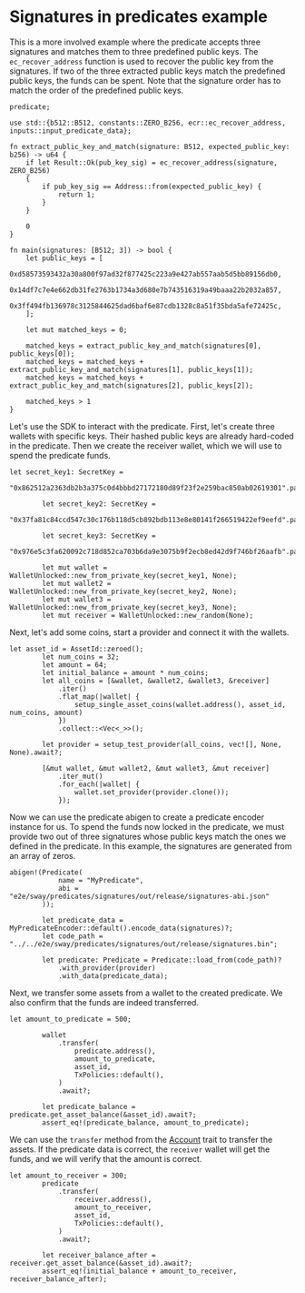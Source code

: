 # Signatures in predicates example

This is a more involved example where the predicate accepts three signatures and matches them to three predefined public keys. The `ec_recover_address` function is used to recover the public key from the signatures. If two of the three extracted public keys match the predefined public keys, the funds can be spent. Note that the signature order has to match the order of the predefined public keys.

```rust,ignore
predicate;

use std::{b512::B512, constants::ZERO_B256, ecr::ec_recover_address, inputs::input_predicate_data};

fn extract_public_key_and_match(signature: B512, expected_public_key: b256) -> u64 {
    if let Result::Ok(pub_key_sig) = ec_recover_address(signature, ZERO_B256)
    {
        if pub_key_sig == Address::from(expected_public_key) {
            return 1;
        }
    }

    0
}

fn main(signatures: [B512; 3]) -> bool {
    let public_keys = [
        0xd58573593432a30a800f97ad32f877425c223a9e427ab557aab5d5bb89156db0,
        0x14df7c7e4e662db31fe2763b1734a3d680e7b743516319a49baaa22b2032a857,
        0x3ff494fb136978c3125844625dad6baf6e87cdb1328c8a51f35bda5afe72425c,
    ];

    let mut matched_keys = 0;

    matched_keys = extract_public_key_and_match(signatures[0], public_keys[0]);
    matched_keys = matched_keys + extract_public_key_and_match(signatures[1], public_keys[1]);
    matched_keys = matched_keys + extract_public_key_and_match(signatures[2], public_keys[2]);

    matched_keys > 1
}
```

Let's use the SDK to interact with the predicate. First, let's create three wallets with specific keys. Their hashed public keys are already hard-coded in the predicate. Then we create the receiver wallet, which we will use to spend the predicate funds.

```rust,ignore
let secret_key1: SecretKey =
            "0x862512a2363db2b3a375c0d4bbbd27172180d89f23f2e259bac850ab02619301".parse()?;

        let secret_key2: SecretKey =
            "0x37fa81c84ccd547c30c176b118d5cb892bdb113e8e80141f266519422ef9eefd".parse()?;

        let secret_key3: SecretKey =
            "0x976e5c3fa620092c718d852ca703b6da9e3075b9f2ecb8ed42d9f746bf26aafb".parse()?;

        let mut wallet = WalletUnlocked::new_from_private_key(secret_key1, None);
        let mut wallet2 = WalletUnlocked::new_from_private_key(secret_key2, None);
        let mut wallet3 = WalletUnlocked::new_from_private_key(secret_key3, None);
        let mut receiver = WalletUnlocked::new_random(None);
```

Next, let's add some coins, start a provider and connect it with the wallets.

```rust,ignore
let asset_id = AssetId::zeroed();
        let num_coins = 32;
        let amount = 64;
        let initial_balance = amount * num_coins;
        let all_coins = [&wallet, &wallet2, &wallet3, &receiver]
            .iter()
            .flat_map(|wallet| {
                setup_single_asset_coins(wallet.address(), asset_id, num_coins, amount)
            })
            .collect::<Vec<_>>();

        let provider = setup_test_provider(all_coins, vec![], None, None).await?;

        [&mut wallet, &mut wallet2, &mut wallet3, &mut receiver]
            .iter_mut()
            .for_each(|wallet| {
                wallet.set_provider(provider.clone());
            });
```

Now we can use the predicate abigen to create a predicate encoder instance for us. To spend the funds now locked in the predicate, we must provide two out of three signatures whose public keys match the ones we defined in the predicate. In this example, the signatures are generated from an array of zeros.

```rust,ignore
abigen!(Predicate(
            name = "MyPredicate",
            abi = "e2e/sway/predicates/signatures/out/release/signatures-abi.json"
        ));

        let predicate_data = MyPredicateEncoder::default().encode_data(signatures)?;
        let code_path = "../../e2e/sway/predicates/signatures/out/release/signatures.bin";

        let predicate: Predicate = Predicate::load_from(code_path)?
            .with_provider(provider)
            .with_data(predicate_data);
```

Next, we transfer some assets from a wallet to the created predicate. We also confirm that the funds are indeed transferred.

```rust,ignore
let amount_to_predicate = 500;

        wallet
            .transfer(
                predicate.address(),
                amount_to_predicate,
                asset_id,
                TxPolicies::default(),
            )
            .await?;

        let predicate_balance = predicate.get_asset_balance(&asset_id).await?;
        assert_eq!(predicate_balance, amount_to_predicate);
```

We can use the `transfer` method from the [Account](../accounts.md) trait to transfer the assets. If the predicate data is correct, the `receiver` wallet will get the funds, and we will verify that the amount is correct.

```rust,ignore
let amount_to_receiver = 300;
        predicate
            .transfer(
                receiver.address(),
                amount_to_receiver,
                asset_id,
                TxPolicies::default(),
            )
            .await?;

        let receiver_balance_after = receiver.get_asset_balance(&asset_id).await?;
        assert_eq!(initial_balance + amount_to_receiver, receiver_balance_after);
```

